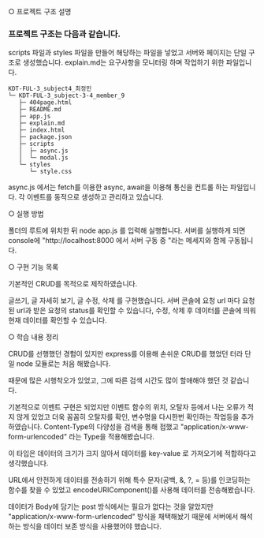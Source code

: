 ○ 프로젝트 구조 설명

### 프로젝트 구조는 다음과 같습니다.

scripts 파일과 styles 파일을 만들어 해당하는 파일을 넣었고
서버와 페이지는 단일 구조로 생성했습니다.
explain.md는 요구사항을 모니터링 하며 작업하기 위한 파일입니다.

```
KDT-FUL-3_subject4_최정민
└─ KDT-FUL-3_subject-3-4_member_9
   ├─ 404page.html
   ├─ README.md
   ├─ app.js
   ├─ explain.md
   ├─ index.html
   ├─ package.json
   ├─ scripts
   │  ├─ async.js
   │  └─ modal.js
   └─ styles
      └─ style.css

```

async.js 에서는 fetch를 이용한 async, await을 이용해 통신을 컨트롤 하는 파일입니다.
각 이벤트를 동적으로 생성하고 관리하고 있습니다.

○ 실행 방법

폴더의 루트에 위치한 뒤 node app.js 를 입력해 실행합니다.
서버를 실행하게 되면 console에 "http://localhost:8000 에서 서버 구동 중 "라는 메세지와 함께 구동됩니다.

○ 구현 기능 목록

기본적인 CRUD를 목적으로 제작하였습니다.

글쓰기, 글 자세히 보기, 글 수정, 삭제 를 구현했습니다.
서버 콘솔에 요청 url 마다 요청된 url과 받은 요청의 status를 확인할 수 있습니다,
수정, 삭제 후 데이터를 콘솔에 띄워 현재 데이터를 확인할 수 있습니다.

○ 학습 내용 정리

CRUD를 선행했던 경험이 있지만 express를 이용해 손쉬운 CRUD를 했었던 터라
단일 node 모듈로는 처음 해봤습니다.

때문에 많은 시행착오가 있었고, 그에 따른 검색 시간도 많이 할애해야 했던 것 같습니다.

기본적으로 이벤트 구현은 되었지만 이벤트 함수의 위치, 오탈자 등에서 나는 오류가 적지 않게 있었고 더욱 꼼꼼히 오탈자를 확인, 변수명을 다시한번 확인하는 작업등을 추가하였습니다.
Content-Type의 다양성을 검색을 통해 접했고 "application/x-www-form-urlencoded" 라는 Type을 적용해봤습니다.

이 타입은 데이터의 크기가 크지 않아서 데이터를 key-value 로 가져오기에 적합하다고 생각했습니다.

URL에서 안전하게 데이터를 전송하기 위해 특수 문자(공백, &, ?, = 등)를 인코딩하는 함수를 찾을 수 있었고 encodeURIComponent()를 사용해 데이터를 전송해봤습니다.

데이터가 Body에 담기는 post 방식에서는 필요가 없다는 것을 알았지만 "application/x-www-form-urlencoded" 방식을 채택해놨기 때문에 서버에서 해석하는 방식을 데이터 보존 방식을 사용했어야 했습니다.
